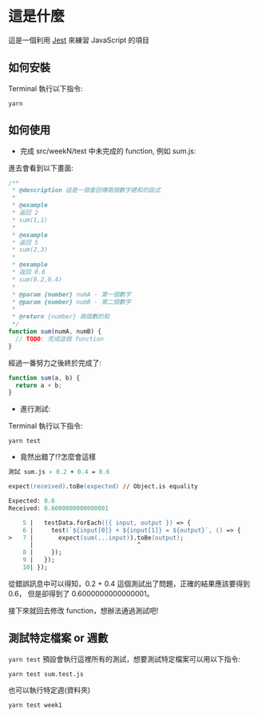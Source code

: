 # 這是什麼

這是一個利用 [Jest](https://jestjs.io/) 來練習 JavaScript 的項目

## 如何安裝

Terminal 執行以下指令:

```console
yarn
```

## 如何使用

- 完成 src/weekN/test 中未完成的 function, 例如 sum.js:

進去會看到以下畫面:

```js
/**
 * @description 這是一個會回傳兩個數字總和的函式
 *
 * @example
 * 返回 2
 * sum(1,1)
 *
 * @example
 * 返回 5
 * sum(2,3)
 *
 * @example
 * 返回 0.6
 * sum(0.2,0.4)
 *
 * @param {number} numA - 第一個數字
 * @param {number} numB - 第二個數字
 *
 * @return {number} 兩個數的和
 */
function sum(numA, numB) {
  // TODO: 完成這個 function
}
```

經過一番努力之後終於完成了:

```js
function sum(a, b) {
  return a + b;
}
```

- 進行測試:

Terminal 執行以下指令:

```console
yarn test
```

- 竟然出錯了!?怎麼會這樣

```ps
測試 sum.js › 0.2 + 0.4 = 0.6

expect(received).toBe(expected) // Object.is equality

Expected: 0.6
Received: 0.6000000000000001

    5 |   testData.forEach(({ input, output }) => {
    6 |     test(`${input[0]} + ${input[1]} = ${output}`, () => {
>   7 |       expect(sum(...input)).toBe(output);
      |                             ^
    8 |     });
    9 |   });
    10| });
```

從錯誤訊息中可以得知，0.2 + 0.4 這個測試出了問題，正確的結果應該要得到 0.6，
但是卻得到了 0.6000000000000001。

接下來就回去修改 function，想辦法通過測試吧!

## 測試特定檔案 or 週數

`yarn test` 預設會執行這裡所有的測試，想要測試特定檔案可以用以下指令:

```console
yarn test sum.test.js
```

也可以執行特定週(資料夾)

```console
yarn test week1
```
